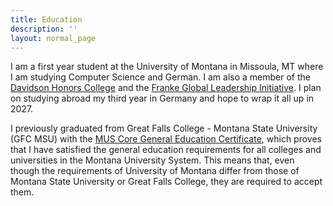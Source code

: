 ```yaml
---
title: Education
description: ''
layout: normal_page
---
```


I am a first year student at the University of Montana in Missoula, MT where I am studying Computer Science and German. I am also a member of the [Davidson Honors College](/education/dhc) and the [Franke Global Leadership Initiative](/education/gli). I plan on studying abroad my third year in Germany and hope to wrap it all up in 2027.

I previously graduated from Great Falls College - Montana State University (GFC MSU) with the [MUS Core General Education Certificate](https://mus.edu/transfer/GenEd.html), which proves that I have satisfied the general education requirements for all colleges and universities in the Montana University System. This means that, even though the requirements of University of Montana differ from those of Montana State University or Great Falls College, they are required to accept them.
